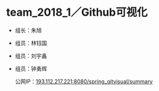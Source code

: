 # team_2018_1／Github可视化
- 组长：朱旭
- 组员：林钰国
- 组员：刘宇鑫
- 组员：钟勇辉
  
  公网IP：[193.112.217.221:8080/spring_gitvisual/summary](http://193.112.217.221:8080/spring_gitvisual/summary)
